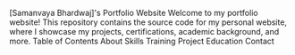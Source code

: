 [Samanvaya Bhardwaj]'s Portfolio Website
Welcome to my portfolio website! This repository contains the source code for my personal website, where I showcase my projects, certifications, academic background, and more.
Table of Contents
About
Skills
Training
Project
Education
Contact
